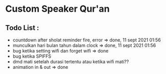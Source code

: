 # Custom Speaker Qur'an

## Todo List :
- countdown after sholat reminder fire, error => done, 11 sept 2021 01:56
- munculkan hari bulan tahun dalam clock => done, 11 sept 2021 01:56
- bug ketika setting wifi dan forget wifi => done
- bug ketika SPIFFS
- dmd mati setelah durasi tertentu atau ketika wifi mati??
- animation in & out => done
